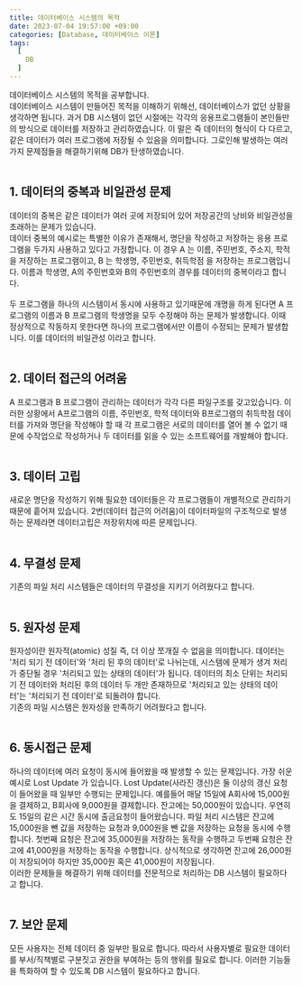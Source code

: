 ```yaml
---
title: 데이터베이스 시스템의 목적
date: 2023-07-04 19:57:00 +09:00
categories: [Database, 데이터베이스 이론]
tags:
  [
    DB
  ]
---
```


데이터베이스 시스템의 목적을 공부합니다.<br>
데이터베이스 시스템이 만들어진 목적을 이해하기 위해선, 데이터베이스가 없던 상황을 생각하면 됩니다. 
과거 DB 시스템이 없던 시절에는 각각의 응용프로그램들이 본인들만의 방식으로 데이터를 저장하고 관리하였습니다. 
이 말은 즉 데이터의 형식이 다 다르고, 같은 데이터가 여러 프로그램에 저장될 수 있음을 의미합니다. 그로인해 발생하는 여러가지 문제점들을 해결하기위해 DB가 탄생하였습니다.<br>
<br>

## 1. 데이터의 중복과 비일관성 문제
 데이터의 중복은 같은 데이터가 여러 곳에 저장되어 있어 저장공간의 낭비와 비일관성을 초래하는 문제가 있습니다.<br>
 데이터 중복의 예시로는 특별한 이유가 존재해서, 명단을 작성하고 저장하는 응용 프로그램을 두가지 사용하고 있다고 가정합니다. 
이 경우 A 는 이름, 주민번호, 주소지, 학적을 저장하는 프로그램이고, B 는 학생명, 주민번호, 취득학점 을 저장하는 프로그램입니다. 
이름과 학생명, A의 주민번호와 B의 주민번호의 경우를 데이터의 중복이라고 합니다. <br>
<br>
 두 프로그램을 하나의 시스템이서 동시에 사용하고 있기때문에 개명을 하게 된다면 A 프로그램의 이름과 B 프로그램의 학생명을 모두 수정해야 하는 문제가 발생합니다. 
이때 정상적으로 작동하지 못한다면 하나의 프로그램에서만 이름이 수정되는 문제가 발생합니다. 이를 데이터의 비일관성 이라고 합니다.<br>
<br>
## 2. 데이터 접근의 어려움
 A 프로그램과 B 프로그램이 관리하는 데이터가 각각 다른 파일구조를 갖고있습니다. 
이러한 상황에서 A프로그램의 이름, 주민번호, 학적 데이터와 B프로그램의 취득학점 데이터를 가져와 명단을 작성해야 할 때 
각 프로그램은 서로의 데이터를 열어 볼 수 없기 때문에 수작업으로 작성하거나 두 데이터를 읽을 수 있는 소프트웨어를 개발해야 합니다.<br>
<br>
## 3. 데이터 고립
 새로운 명단을 작성하기 위해 필요한 데이터들은 각 프로그램들이 개별적으로 관리하기 때문에 흩어져 있습니다. 
2번(데이터 접근의 어려움)이 데이터파일의 구조적으로 발생하는 문제라면 데이터고립은 저장위치에 따른 문제입니다.<br>
<br>
## 4. 무결성 문제
 기존의 파일 처리 시스템들은 데이터의 무결성을 지키기 어려웠다고 합니다.<br>
 <br>
## 5. 원자성 문제
 원자성이란 원자적(atomic) 성질 즉, 더 이상 쪼개질 수 없음을 의미합니다. 데이터는 '처리 되기 전 데이터'와 '처리 된 후의 데이터'로 나뉘는데, 
시스템에 문제가 생겨 처리가 중단될 경우 '처리되고 있는 상태의 데이터'가 됩니다. 데이터의 최소 단위는 처리되기 전 데이터와 처리된 후의 데이터 두 
개만 존재하므로 '처리되고 있는 상태의 데이터'는 '처리되기 전 데이터'로 되돌려야 합니다.<br>
 기존의 파일 시스템은 원자성을 만족하기 어려웠다고 합니다.<br>
 <br>
## 6. 동시접근 문제
 하나의 데이터에 여러 요청이 동시에 들어왔을 때 발생할 수 있는 문제입니다. 가장 쉬운 예시로 Lost Update 가 있습니다. 
Lost Update(사라진 갱신)은 둘 이상의 갱신 요청이 들어왔을 때 일부만 수행되는 문제입니다. 예를들어 매달 15일에 A회사에 15,000원을 결제하고, 
B회사에 9,000원을 결제합니다. 잔고에는 50,000원이 있습니다. 우연히도 15일의 같은 시간 동시에 출금요청이 들어왔습니다. 파일 처리 시스템은 
잔고에 15,000원을 뺀 값을 저장하는 요청과 9,000원을 뺀 값을 저장하는 요청을 동시에 수행합니다. 첫번째 요청은 잔고에 35,000원을 저장하는 동작을 수행하고
두번째 요청은 잔고에 41,000원을 저장하는 동작을 수행합니다. 상식적으로 생각하면 잔고에 26,000원이 저장되어야 하지만 35,000원 혹은 41,000원이 저장됩니다. <br>
 이러한 문제들을 해결하기 위해 데이터를 전문적으로 처리하는 DB 시스템이 필요하다고 합니다.<br>
 <br>
## 7. 보안 문제
 모든 사용자는 전체 데이터 중 일부만 필요로 합니다. 따라서 사용자별로 필요한 데이터를 부서/직책별로 구분짓고 권한을 부여하는 등의 행위를 필요로 합니다. 이러한 기능들을
특화하여 할 수 있도록 DB 시스템이 필요하다고 합니다.